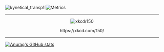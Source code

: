 
![kynetical_transp1](https://user-images.githubusercontent.com/66834451/203924076-658d3a4a-53ee-4112-8cae-69aef7509821.png)
![Metrics](https://metrics.lecoq.io/kynetical?template=classic&isocalendar=1&lines=1&base=header%2C%20activity%2C%20community%2C%20repositories%2C%20metadata&base.indepth=false&base.hireable=false&base.skip=false&isocalendar=false&isocalendar.duration=full-year&lines=false&lines.sections=base&lines.repositories.limit=4&lines.history.limit=1&config.timezone=America%2FNew_York&config.display=large)

<hr>

<p align="center">
  <img src="https://user-images.githubusercontent.com/66834451/203926341-250fa040-dc43-4f71-89a6-c482bf34e9c0.png" alt="xkcd/150" />
</p>
<p align="center">
  https://xkcd.com/150/
</p>

<hr>

[![Anurag's GitHub stats](https://github-readme-stats.vercel.app/api?username=kynetical&count_private=true&show_icons=true&theme=synthwave)](https://github.com/anuraghazra/github-readme-stats)

